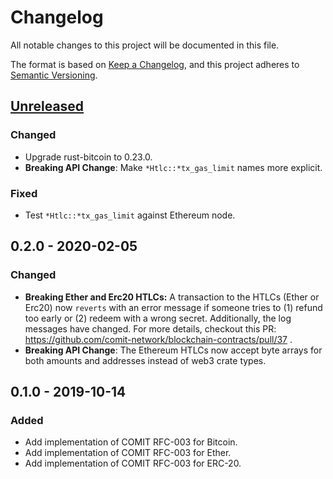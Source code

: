 # Changelog
All notable changes to this project will be documented in this file.

The format is based on [Keep a Changelog](https://keepachangelog.com/en/1.0.0/),
and this project adheres to [Semantic Versioning](https://semver.org/spec/v2.0.0.html).

## [Unreleased]

### Changed
- Upgrade rust-bitcoin to 0.23.0.
- **Breaking API Change**: Make `*Htlc::*tx_gas_limit` names more explicit.

### Fixed
- Test `*Htlc::*tx_gas_limit` against Ethereum node.

## 0.2.0 - 2020-02-05

### Changed
- **Breaking Ether and Erc20 HTLCs:** A transaction to the HTLCs (Ether or Erc20) now `reverts` with an error message if someone tries to (1) refund too early or (2) redeem with a wrong secret. Additionally, the log messages have changed. For more details, checkout this PR: https://github.com/comit-network/blockchain-contracts/pull/37 .
- **Breaking API Change**: The Ethereum HTLCs now accept byte arrays for both amounts and addresses instead of web3 crate types.

## 0.1.0 - 2019-10-14
### Added
- Add implementation of COMIT RFC-003 for Bitcoin.
- Add implementation of COMIT RFC-003 for Ether.
- Add implementation of COMIT RFC-003 for ERC-20.

[Unreleased]: https://github.com/coblox/blockchain-contracts/compare/0.2.0...HEAD
[0.2.0]: https://github.com/coblox/blockchain-contracts/compare/0.1.0...0.2.0
[0.1.0]: https://github.com/coblox/blockchain-contracts/compare/ab341e430ca514576ac9ca553a35ba339f293cc3...0.1.0
